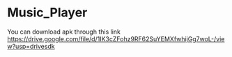 # Music_Player
You can download apk through this link
https://drive.google.com/file/d/1IK3cZFohz9RF62SuYEMXfwhijGg7woL-/view?usp=drivesdk
